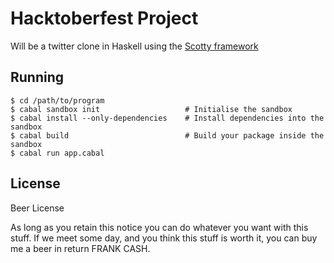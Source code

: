 Hacktoberfest Project
==
Will be a twitter clone in Haskell using the [Scotty framework](https://github.com/scotty-web/scotty/wiki)

## Running
```
$ cd /path/to/program
$ cabal sandbox init                   # Initialise the sandbox
$ cabal install --only-dependencies    # Install dependencies into the sandbox
$ cabal build                          # Build your package inside the sandbox
$ cabal run app.cabal
```


## License
Beer License

As long as you retain this notice you can do whatever you want with this stuff.
If we meet some day, and you think this stuff is worth it, you can buy me a beer in return FRANK CASH.
